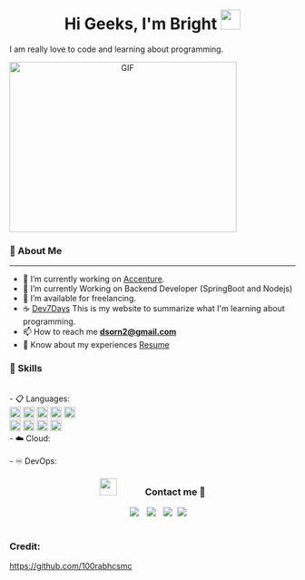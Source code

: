 <h1 align="center">Hi Geeks, I'm Bright <img src="https://media.giphy.com/media/hvRJCLFzcasrR4ia7z/giphy.gif" width="35"></h1>

I am really love to code and learning about programming.

<a target="_blank" align="center">
  <img  top="500" height="300" width="400" alt="GIF" src="https://media.tenor.com/ojvGzDGhAtAAAAAd/enjoying-music-music.gif">
</a>


### :boy: About Me

---
- :office: I’m currently working on [Accenture](https://www.accenture.com/th-en/about/company/thailand).
- 🌱 I’m currently Working on Backend Developer (SpringBoot and Nodejs)
- 🤝 I’m available for freelancing.
- :coffee: [Dev7Days](https://dev7days.gitbook.io/dev7days/) This is my website to summarize what I'm learning about programming.
- 📫 How to reach me **dsorn2@gmail.com**
- 📄 Know about my experiences <a href="https://github.com/brightkut/brightkut/blob/main/resumev8.pdf" target="blank">Resume</a>


### :open_book: Skills

<br/>
- 📋 Languages:
<br/>
<!-- html -->
    <a margin="10" href="https://developer.mozilla.org/en-US/docs/Web/HTML" target="_blank"><img margin="10px" height="20" src="https://github.com/abdoachhoubi/abdoachhoubi/blob/main/svgs/html.svg" alt="html"></a>
<!-- css -->
    <a margin="10" href="https://developer.mozilla.org/en-US/docs/Web/CSS" target="_blank"><img margin="10px" height="20" src="https://github.com/abdoachhoubi/abdoachhoubi/blob/main/svgs/css.svg" alt="css"></a>
<!-- js -->
<a margin="10" href="https://developer.mozilla.org/en-US/docs/Web/JavaScript" target="_blank"><img margin="10px" height="20" src="https://github.com/abdoachhoubi/abdoachhoubi/blob/main/svgs/javascript.svg" alt="javascript"></a>
<!-- bootstrap -->
<a margin="10" href="https://getbootstrap.com" target="_blank"><img margin="10px" height="20" src="https://github.com/abdoachhoubi/abdoachhoubi/blob/main/svgs/bootstrap.svg" alt="bootstrap"></a>
<!-- saas -->
<a margin="10" href="https://sass-lang.com" target="_blank"><img margin="10px" height="20" src="https://github.com/abdoachhoubi/abdoachhoubi/blob/main/svgs/sass.svg" alt="sass"></a>
<br/>
<!-- react -->
<a margin="10" href="https://reactjs.org" target="_blank"><img margin="10px" height="20" src="https://github.com/abdoachhoubi/abdoachhoubi/blob/main/svgs/react.svg" alt="react"></a>
<!-- mat-ui -->
<a margin="10" href="https://mui.com" target="_blank"><img margin="10px" height="20" src="https://github.com/abdoachhoubi/abdoachhoubi/blob/main/svgs/materialui.svg" alt="material ui"></a>
<!-- nodejs -->
<a margin="10" href="https://nodejs.org" target="_blank"><img margin="10px" height="20" src="https://github.com/abdoachhoubi/abdoachhoubi/blob/main/svgs/nodejs.svg" alt="nodejs"></a>
<!-- express -->
<a margin="10" href="https://expressjs.com" target="_blank"><img margin="10px" height="20" src="https://github.com/abdoachhoubi/abdoachhoubi/blob/main/svgs/express.svg" alt="express"></a>
<!-- ts -->

<br/>
- ☁️ Cloud:
<br/>

<br/>
- ♾️ DevOps:



<h3 align="center" > <img src="https://media.giphy.com/media/iY8CRBdQXODJSCERIr/giphy.gif" width="30" height="30" style="margin-right: 50px;">Contact  me 🤝 </h3>
<p align="center">

 <div align="center"  class="icons-social" style="margin-left: 10px;">
        <a style="margin-left: 10px;"  target="_blank" href="https://www.linkedin.com/in/disorn-thitikornkovit-565526186/">
			<img src="https://img.icons8.com/doodle/40/000000/linkedin--v2.png"></a>
        <a style="margin-left: 10px;" target="_blank" href="https://github.com/brightkut">
		<img src="https://img.icons8.com/doodle/40/000000/github--v1.png"></a>
        <a style="margin-left: 10px;" target="_blank" href="https://www.instagram.com/brighteloy/">
			<img src="https://img.icons8.com/doodle/40/000000/instagram-new--v2.png"></a>
		<a style="margin-left: 5px;" target="_blank" href="https://github.com/brightkut/brightkut/blob/main/resumev8.pdf">
					<img src="https://img.icons8.com/plasticine/40/000000/resume.png" ></a>
</div>


<br/>



### Credit: 
https://github.com/100rabhcsmc


